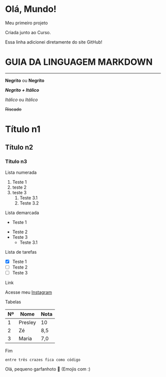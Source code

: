 # Olá, Mundo!
Meu primeiro projeto

Criada junto ao Curso.

Essa linha adicionei diretamente do site GitHub! 

# **GUIA DA LINGUAGEM MARKDOWN**
***
**Negrito** ou __Negrito__

__*Negrito + Itálico*__

*Itálico* ou _Itálico_

~~Riscado~~
# Título n1
## Título n2
### Título n3

Lista numerada 

1. Teste 1
2. teste 2
3. teste 3
   1. Teste 3.1
   2. Teste 3.2

  Lista demarcada 

  - Teste 1
  * Teste 2
  * Teste 3
    * Teste 3.1

Lista de tarefas 

- [x] Teste 1
- [ ] Teste 2
- [ ] Teste 3

Link

Acesse meu [Instagram](https://www.instagram.com/epj__07/)

Tabelas

Nº | Nome | Nota
---|---|---
1 | Presley | 10
2 | Zé | 8,5
3 | Maria | 7,0

Fim

``` 
entre três crazes fica como código
```

Olá, pequeno garfanhoto 🤙
(Emojis com :)
